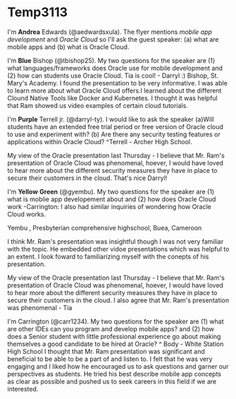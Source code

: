 # Temp3113

I'm **Andrea** Edwards (@aedwardsxula).  The flyer mentions _mobile app development_ and _Oracle Cloud_ so I'll ask the guest speaker: (a) what are mobile apps and (b) what is Oracle Cloud.

I'm **Blue** Bishop (@tbishop25). My two questions for the speaker are (1) what languages/frameworks does Oracle use for mobile development and (2) how can students use Oracle Cloud. Tia is cool! - Darryl :) Bishop, St. Mary's Academy.
I found the presentation to be very informative. I was able to learn more about what Oracle Cloud offers.I learned about the different Clound Native Tools like Docker and Kubernetes. I thought it was helpful that Ram showed us video examples of certain cloud tutorials.
 
I'm **Purple** Terrell jr. (@darryl-ty). I would like to ask the speaker (a)Will students have an extended free trial period or free version of Oracle cloud to use and experiment with? (b) Are there any security testing features or applications within Oracle Cloud?
^Terrell - Archer High School.

My view of the Oracle presentation last Thursday - I believe that Mr. Ram's presentation of Oracle Cloud was phenomenal, hoever, I would have loved to hear more about the different security measures they have in place to secure their customers in the cloud. That's nice Darryl!

I'm **Yellow** **Green** (@gyembu). My two questions for the speaker are (1) what is moblie app developement about and (2) how does Oracle Cloud work -Carrington: I also had similar inquiries of wondering how Oracle Cloud works.

Yembu , Presbyterian comprehensive highschool, Buea, Cameroon

I think Mr. Ram's presentation was insightful though I was not very familiar with the topic. He embedded other vidoe presentations which was helpful to an extent. I look foward to familiarizing myself with the conepts of his presentation.

My view of the Oracle presentation last Thursday - I believe that Mr. Ram's presentation of Oracle Cloud was phenomenal, hoever, I would have loved to hear more about the different security measures they have in place to secure their customers in the cloud.
I also agree that Mr. Ram's presentation was phenomenal - Tia

I'm Carrington (@carr1234). My two questions for the speaker are (1) what are other IDEs can you program and develop mobile apps? and (2) how does a Senior student with little professional experience go about making themselves a good candidate to be hired at Oracle?
^ Body - White Station High School
I thought that Mr. Ram presentation was significant and beneficial to be able to be a part of and listen to. I felt that he was very engaging and I liked how he encouraged us to ask questions and garner our perspectives as students. He tried his best describe mobile app concepts as clear as possible and pushed us to seek careers in this field if we are interested.
